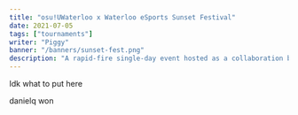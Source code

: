 ```yaml
---
title: "osu!UWaterloo x Waterloo eSports Sunset Festival"
date: 2021-07-05
tags: ["tournaments"]
writer: "Piggy"
banner: "/banners/sunset-fest.png"
description: "A rapid-fire single-day event hosted as a collaboration between osu!UWaterloo and the Waterloo eSports club!"
---
```


Idk what to put here

danielq won